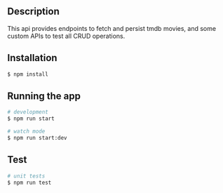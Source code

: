 ## Description
This api provides endpoints to fetch and persist tmdb movies, and some custom APIs to test all CRUD operations.

## Installation

```bash
$ npm install
```

## Running the app

```bash
# development
$ npm run start

# watch mode
$ npm run start:dev
```

## Test

```bash
# unit tests
$ npm run test
```

